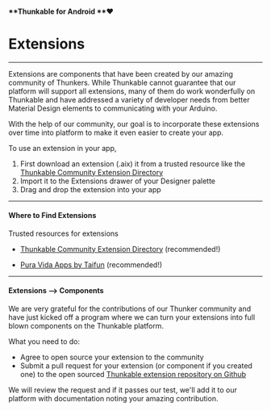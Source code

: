 #### **Thunkable for Android **❤

# Extensions

---

Extensions are components that have been created by our amazing community of Thunkers. While Thunkable cannot guarantee that our platform will support all extensions, many of them do work wonderfully on Thunkable and have addressed a variety of developer needs from better Material Design elements to communicating with your Arduino.

With the help of our community, our goal is to incorporate these extensions over time into platform to make it even easier to create your app.

To use an extension in your app,

1. First download an extension \(.aix\) it from a trusted resource like the [Thunkable Community Extension Directory](http://extensiondirectory.com/)
2. Import it to the Extensions drawer of your Designer palette
3. Drag and drop the extension into your app

---

#### Where to Find Extensions

Trusted resources for extensions

* [Thunkable Community Extension Directory](http://extensiondirectory.com/) \(recommended!\)

* [Pura Vida Apps by Taifun](https://puravidaapps.com/extensions.php) \(recommended!\)

---

#### Extensions --&gt; Components

We are very grateful for the contributions of our Thunker community and have just kicked off a program where we can turn your extensions into full blown components on the Thunkable platform.

What you need to do:

* Agree to open source your extension to the community
* Submit a pull request for your extension \(or component if you created one\) to the open sourced [Thunkable extension repository on Github](https://github.com/thunkable/thunkable-extensions)

We will review the request and if it passes our test, we'll add it to our platform with documentation noting your amazing contribution.

